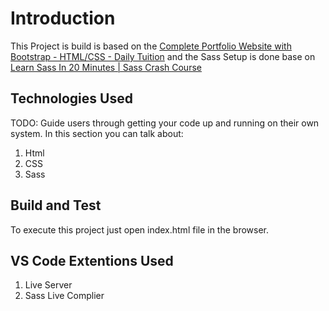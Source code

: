 # Introduction 
This Project is build is based on the [Complete Portfolio Website with Bootstrap - HTML/CSS - Daily Tuition](https://www.youtube.com/watch?v=dgKSqz3it50)
and the Sass Setup is done base on [Learn Sass In 20 Minutes | Sass Crash Course](https://www.youtube.com/watch?v=Zz6eOVaaelI)

## Technologies Used
TODO: Guide users through getting your code up and running on their own system. In this section you can talk about:
1.	Html
2.	CSS
3.	Sass

## Build and Test
To execute this project just open index.html file in the browser.

## VS Code Extentions Used
1.  Live Server
2.  Sass Live Complier
